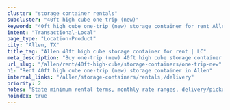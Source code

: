 ```yaml
---
cluster: "storage container rentals"
subcluster: "40ft high cube one-trip (new)"
keyword: "40ft high cube one-trip (new) storage container for rent Allen, TX"
intent: "Transactional-Local"
page_type: "Location-Product"
city: "Allen, TX"
title_tag: "Allen 40ft high cube storage container for rent | LC"
meta_description: "Buy one-trip (new) 40ft high cube storage container rent with local delivery in Allen, TX. LC Container — local Since 2003. Request a fast quote today."
url_slug: "/allen/rent/40ft-high-cube/storage-containers/one-trip-new"
h1: "Rent 40ft high cube one-trip (new) storage container in Allen"
internal_links: "/allen/storage-containers/rentals,/delivery"
priority: 2
notes: "State minimum rental terms, monthly rate ranges, delivery/pickup fees, service area."
noindex: true
---
```


<!-- TODO: Add unique city/inventory copy, images, and internal links here. -->
